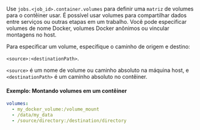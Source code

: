 Use `jobs.<job_id>.container.volumes` para definir uma `matriz` de volumes para o contêiner usar. É possível usar volumes para compartilhar dados entre serviços ou outras etapas em um trabalho. Você pode especificar volumes de nome Docker, volumes Docker anônimos ou vincular montagens no host.

Para especificar um volume, especifique o caminho de origem e destino:

`<source>:<destinationPath>`.

`<source>` é um nome de volume ou caminho absoluto na máquina host, e `<destinationPath>` é um caminho absoluto no contêiner.

#### Exemplo: Montando volumes em um contêiner

```yaml
volumes:
  - my_docker_volume:/volume_mount
  - /data/my_data
  - /source/directory:/destination/directory
```
